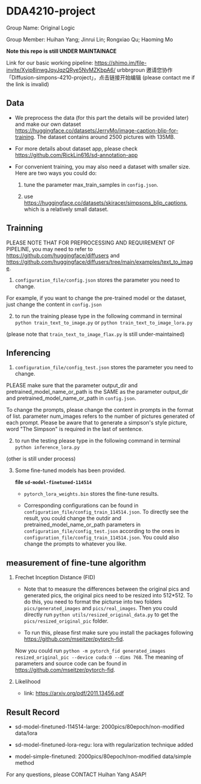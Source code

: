 # DDA4210-project

Group Name: Original Logic

Group Member: Huihan Yang; Jinrui Lin; Rongxiao Qu; Haoming Mo

**Note this repo is still UNDER MAINTAINACE**

Link for our basic working pipeline: https://shimo.im/file-invite/Xyip8inwgJqyJqzQRye5NvMZKbpA6/ urbbrgroun 邀请您协作「Diffusion-simpons-4210-project」，点击链接开始编辑 (please contact me if the link is invalid)

## Data

* We preprocess the data (for this part the details will be provided later) and make our own dataset https://huggingface.co/datasets/JerryMo/image-caption-blip-for-training. The dataset contains around 2500 pictures with 135MB.

* For more details about dataset app, please check https://github.com/RickLin616/sd-annotation-app

* For convenient training, you may also need a dataset with smaller size. Here are two ways you could do:
    
    1. tune the parameter max_train_samples in `config.json`.

    2. use https://huggingface.co/datasets/skiracer/simpsons_blip_captions, which is a relatively small dataset.


## Trainning

PLEASE NOTE THAT FOR PREPROCESSING AND REQUIREMENT OF PIPELINE, you may need to refer to https://github.com/huggingface/diffusers and https://github.com/huggingface/diffusers/tree/main/examples/text_to_image. 

1. `configuration_file/config.json` stores the parameter you need to change.

For example, if you want to change the pre-trained model or the dataset, just change the content in `config.json`

2. to run the training please type in the following command in terminal
`python train_text_to_image.py` or
`python train_text_to_image_lora.py`

(please note that `train_text_to_image_flax.py` is still under-maintained)

## Inferencing

1. `configuration_file/config_test.json` stores the parameter you need to change. 

PLEASE make sure that the parameter output_dir and pretrained_model_name_or_path is the SAME as the parameter output_dir and pretrained_model_name_or_path in `config.json`. 

To change the prompts, please change the content in prompts in the format of list. parameter num_images refers to the number of pictures generated of each prompt. Please be aware that to generate a simpson's style picture, word "The Simpson" is required in the last of sentence. 

2. to run the testing please type in the following command in terminal
`python inference_lora.py`

(other is still under process)

3. Some fine-tuned models has been provided.

    **file `sd-model-finetuned-114514`**
    * `pytorch_lora_weights.bin` stores the fine-tune results.
    
    * Corresponding configurations can be found in `configuration_file/config_train_114514.json`. To directly see the result, you could change the outdir and pretrained_model_name_or_path parameters in `configuration_file/config_test.json` according to the ones in `configuration_file/config_train_114514.json`. You could also change the prompts to whatever you like. 

## measurement of fine-tune algorithm

1. Frechet Inception Distance (FID)

    * Note that to measure the differences between the original pics and generated pics, the original pics need to be resized into 512*512. To do this, you need to format the picturse into two folders `pics/generated_images` and `pics/real_images`. Then you could directly run `python utils/resized_original_data.py` to get the `pics/resized_original_pic` folder.

    * To run this, please first make sure you install the packages following https://github.com/mseitzer/pytorch-fid. 

    Now you could run `python -m pytorch_fid generated_images resized_original_pic --device cuda:0 --dims 768`. The meaning of parameters and source code can be found in https://github.com/mseitzer/pytorch-fid.

2. Likelihood 

    * link: https://arxiv.org/pdf/2011.13456.pdf


## Result Record

* sd-model-finetuned-114514-large: 2000pics/80epoch/non-modified data/lora

* sd-model-finetuned-lora-regu: lora with regularization technique added

* model-simple-finetuned: 2000pics/80epoch/non-modified data/simple method


For any questions, please CONTACT Huihan Yang ASAP!

